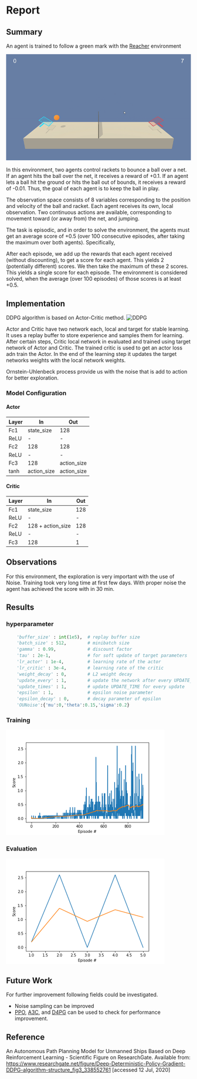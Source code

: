 # Report

## Summary

An agent is trained to follow a green mark with the [Reacher](https://github.com/Unity-Technologies/ml-agents/blob/master/docs/Learning-Environment-Examples.md#reacher) environment

![Trained gif](ReportArtifacts/trained.gif)

In this environment, two agents control rackets to bounce a ball over a net. If an agent hits the ball over the net, it receives a reward of +0.1. If an agent lets a ball hit the ground or hits the ball out of bounds, it receives a reward of -0.01. Thus, the goal of each agent is to keep the ball in play.

The observation space consists of 8 variables corresponding to the position and velocity of the ball and racket. Each agent receives its own, local observation. Two continuous actions are available, corresponding to movement toward (or away from) the net, and jumping.

The task is episodic, and in order to solve the environment, the agents must get an average score of +0.5 (over 100 consecutive episodes, after taking the maximum over both agents). Specifically,

After each episode, we add up the rewards that each agent received (without discounting), to get a score for each agent. This yields 2 (potentially different) scores. We then take the maximum of these 2 scores.
This yields a single score for each episode.
The environment is considered solved, when the average (over 100 episodes) of those scores is at least +0.5.

## Implementation

DDPG algorithm is based on Actor-Critic method. 
![DDPG](https://www.researchgate.net/publication/338552761/figure/fig3/AS:846869919956992@1578920931494/Deep-Deterministic-Policy-Gradient-DDPG-algorithm-structure.png)

Actor and Critic have two network each, local and target for stable learning. It uses a replay buffer to store experience and samples them for learning. After certain steps, Critic local network in evaluated and trained using target network of Actor and Critic. The trained critic is used to get an actor loss adn train the Actor. In the end of the learning step it updates the target networks weights with the local network weights.

Ornstein-Uhlenbeck process provide us with the noise that is add to action for better exploration.



### Model Configuration
#### Actor
| Layer | In | Out
| ----------- | ----------- |----------- |
| Fc1 | state_size | 128
| ReLU | - | -
| Fc2 | 128 | 128
| ReLU | - | -
| Fc3 | 128 | action_size
| tanh | action_size | action_size

#### Critic
| Layer | In | Out
| ----------- | ----------- |----------- |
| Fc1 | state_size | 128
| ReLU | - | -
| Fc2 | 128 + action_size | 128
| ReLU | - | -
| Fc3 | 128 | 1


## Observations

For this environment, the exploration is very important with the use of Noise. Training took very long time at first few days. With proper noise the agent has achieved the score with in 30 min.

## Results
### hyperparameter
```python
    'buffer_size' : int(1e5),  # replay buffer size
    'batch_size' : 512,        # minibatch size
    'gamma' : 0.99,            # discount factor
    'tau' : 2e-1,              # for soft update of target parameters
    'lr_actor' : 1e-4,         # learning rate of the actor 
    'lr_critic' : 3e-4,        # learning rate of the critic
    'weight_decay' : 0,        # L2 weight decay
    'update_every' : 1,        # update the network after every UPDATE_EVERY timestep
    'update_times' : 1,        # update UPDATE_TIME for every update
    'epsilon' : 1,             # epsilon noise parameter
    'epsilon_decay' : 0,       # decay parameter of epsilon
    'OUNoise':{'mu':0,'theta':0.15,'sigma':0.2}
```

### Training 
![train result](ReportArtifacts/train.png)

### Evaluation 
![eval result](ReportArtifacts/eval.png)

## Future Work
For further improvement following fields could be investigated.

* Noise sampling can be improved 
* [PPO](https://arxiv.org/pdf/1707.06347.pdf), [A3C](https://arxiv.org/pdf/1602.01783.pdf), and [D4PG](https://openreview.net/pdf?id=SyZipzbCb) can be used to check for performance improvement.





## Reference

An Autonomous Path Planning Model for Unmanned Ships Based on Deep Reinforcement Learning - Scientific Figure on ResearchGate. Available from: https://www.researchgate.net/figure/Deep-Deterministic-Policy-Gradient-DDPG-algorithm-structure_fig3_338552761 [accessed 12 Jul, 2020]